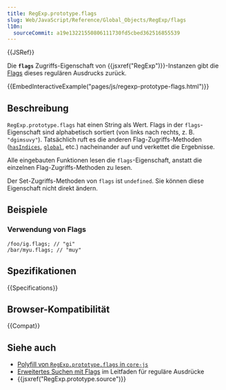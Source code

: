 ```yaml
---
title: RegExp.prototype.flags
slug: Web/JavaScript/Reference/Global_Objects/RegExp/flags
l10n:
  sourceCommit: a19e13221550806111730fd5cbed362516855539
---
```


{{JSRef}}

Die **`flags`** Zugriffs-Eigenschaft von {{jsxref("RegExp")}}-Instanzen gibt die [Flags](/de/docs/Web/JavaScript/Guide/Regular_expressions#advanced_searching_with_flags) dieses regulären Ausdrucks zurück.

{{EmbedInteractiveExample("pages/js/regexp-prototype-flags.html")}}

## Beschreibung

`RegExp.prototype.flags` hat einen String als Wert. Flags in der `flags`-Eigenschaft sind alphabetisch sortiert (von links nach rechts, z. B. `"dgimsuvy"`). Tatsächlich ruft es die anderen Flag-Zugriffs-Methoden ([`hasIndices`](/de/docs/Web/JavaScript/Reference/Global_Objects/RegExp/hasIndices), [`global`](/de/docs/Web/JavaScript/Reference/Global_Objects/RegExp/global), etc.) nacheinander auf und verkettet die Ergebnisse.

Alle eingebauten Funktionen lesen die `flags`-Eigenschaft, anstatt die einzelnen Flag-Zugriffs-Methoden zu lesen.

Der Set-Zugriffs-Methoden von `flags` ist `undefined`. Sie können diese Eigenschaft nicht direkt ändern.

## Beispiele

### Verwendung von Flags

```js-nolint
/foo/ig.flags; // "gi"
/bar/myu.flags; // "muy"
```

## Spezifikationen

{{Specifications}}

## Browser-Kompatibilität

{{Compat}}

## Siehe auch

- [Polyfill von `RegExp.prototype.flags` in `core-js`](https://github.com/zloirock/core-js#ecmascript-string-and-regexp)
- [Erweitertes Suchen mit Flags](/de/docs/Web/JavaScript/Guide/Regular_expressions#advanced_searching_with_flags) im Leitfaden für reguläre Ausdrücke
- {{jsxref("RegExp.prototype.source")}}
